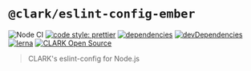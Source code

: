 # `@clark/eslint-config-ember`

![Node CI](https://github.com/ClarkSource/eslint-config/workflows/Node%20CI/badge.svg)
[![code style: prettier](https://img.shields.io/badge/code_style-prettier-ff69b4.svg)](https://github.com/prettier/prettier)
[![dependencies](https://david-dm.org/ClarkSource/eslint-config/status.svg?path=packages/eslint-config-node-typescript)](https://david-dm.org/ClarkSource/eslint-config?path=packages/eslint-config-node-typescript)
[![devDependencies](https://david-dm.org/ClarkSource/eslint-config/dev-status.svg?path=packages/eslint-config-node-typescript)](https://david-dm.org/ClarkSource/eslint-config?path=packages/eslint-config-node-typescript&type=dev)
[![lerna](https://img.shields.io/badge/maintained%20with-lerna-cc00ff.svg)](https://lernajs.io/)
[![CLARK Open Source](https://img.shields.io/badge/CLARK-Open%20Source-%232B6CDE.svg)](https://www.clark.de/de/jobs)

> CLARK's eslint-config for Node.js
